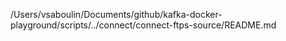 /Users/vsaboulin/Documents/github/kafka-docker-playground/scripts/../connect/connect-ftps-source/README.md